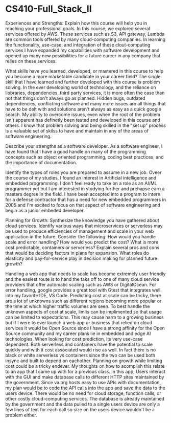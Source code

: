 # CS410-Full_Stack_II

Experiences and Strengths: Explain how this course will help you in reaching your professional goals.
In this course, we explored several services offered by AWS. These services such as S3, API gateway, Lambda are common tools offered by many cloud-computing companies. In learning the functionality, use-case, and integration of these clout-computing services I have expanded my capabilities with software development and opened up many new possibilities for a future career in any company that relies on these services. 

What skills have you learned, developed, or mastered in this course to help you become a more marketable candidate in your career field?
The single skill that I have learned and further developed with this course is problem solving. In the ever developing world of technology, and the reliance on liobraries, dependencies, third party services, it is more often the case than not that things don't always go as planned. Hidden bugs, outdated dependencies, conflicting software and many more issues are all things that have to be delt with and solutions aren't always as easy as a quick google search. My ability to overcome issues, even when the root of the problem isn't apparent has definetly been tested and developed in this course and others. I know that problem solving and being skilled in the "set up" process is a valuable set of skilss to have and maintain in any of the areas of software engineering. 

Describe your strengths as a software developer.
As a software engineer, I have found that I have a good handle on many of the programming concepts such as object oriented programming, coding best practices, and the importance of documentation. 

Identify the types of roles you are prepared to assume in a new job.
Oveer the course of my studies, I found an interest in Artificial intelligence and embedded programming. I don't feel ready to take on a role as an AI/ML programmer yet but I am interested in studying further and prehapse earn a masters degree in the field. I have been accepted into a program to intern for a defense contractor that has a need for new embedded programmers in 2005 and I'm excited to focus on that aspect of software engineering and begin as a junior embeded developer. 

Planning for Growth: Synthesize the knowledge you have gathered about cloud services.
Identify various ways that microservices or serverless may be used to produce efficiencies of management and scale in your web application in the future. Consider the following:
How would you handle scale and error handling?
How would you predict the cost?
What is more cost predictable, containers or serverless?
Explain several pros and cons that would be deciding factors in plans for expansion.
What roles do elasticity and pay-for-service play in decision making for planned future growth?

Handling a web app that needs to scale has become extremely user friendly and the easiest route is to hand the taks off to one of many cloud service providers that offer automatic scaling such as AWS or DigitalOcean. For error handling, google provides a great tool with Gtest that integrates well into my favorite IDE, VS Code. Predicting cost at scale can be tricky, there are a lot of unknowns such as different regions becoming more popular or the time at which higher traffic volumes are seen. To best handle the unknown aspects of cost at scale, limits can be implimented so that usage can be limited to expectations. This may cause harm to a growing business but if I were to ever launch a web app or business that relied on cloud services it would be Open Source since I have a strong affinity for the Open Source community and my career plans lie in embedded and edge AI technologies. 
When looking for cost prediction, its very use-case dependent. Both serverless and containers have the potential to scale quickly and with it cost associated would rise as well. In fact there is no black or white serverless vs containers since the two can be used both insync and built to depend on eachother. Planning on growth while limiting cost could be a tricky endever. My thoughts on how to acomplish this relate to an app that I came up with for a previous class. In this app, Users interact with the GUI and make database calls to different HTTP sites maintained by the government. Since va.org hosts easy to use APIs with documentation, my plan would be to code the API calls into the app and save the data to the users device. There would be no need for cloud storage, function calls, or other costly cloud-computing services. The database is already maintained by the government and the data pulled to a single users device are only a few lines of text for each call so size on the users device wouldn't be a problem either. 
